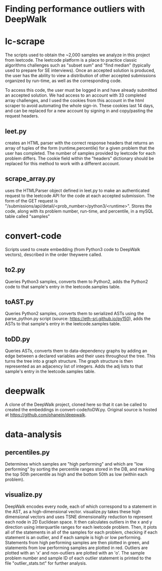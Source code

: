 # Finding performance outliers with DeepWalk

# lc-scrape

The scripts used to obtain the ~2,000 samples we analyze in this project from leetcode. The leetcode platform is a place to practice classic algorithms challenges such as "subset sum" and "find median" (typically used to prepare for SE interviews). Once an accepted solution is produced, the user has the ability to view a distribution of other accepted submissions organized by run-time, as well as the corresponding code. 

To access this code, the user must be logged in and have already submitted an accepted solution. We had access to an account with 33 completed array challenges, and I used the cookies from this account in the html scraper to avoid automating the whole sign-in. These cookies last 14 days, and can be replaced for a new account by signing in and copy/pasting the request headers.

## leet.py 

creates an HTML parser with the correct response headers that returns an array of tuples of the form (runtime,percentile) for a given problem that the user has completed. The number of samples provided by leetcode for each problem differs. The cookie field within the "headers" dictionary should be replaced for this method to work with a different account.  

## scrape\_array.py

uses the HTMLParser object defined in leet.py to make an authenticated request to the leetcode API for the code at each accepted submission. The form of the GET request is "/submissions/api/detail/\<prob\_number\>/python3/\<runtime\>". Stores the code, along with its problem number, run-time, and percentile, in a mySQL table called "samples" 
   
# convert-code

Scripts used to create embedding (from Python3 code to DeepWalk vectors), described in the order theywere called.

## to2.py

Queries Python3 samples, converts them to Python2, adds the Python2 code to that sample's entry in the leetcode.samples table.

## toAST.py

Queries Python2 samples, converts them to serialized ASTs using the parse\_python.py script (source: https://eth-sri.github.io/py150), adds the ASTs to that sample's entry in the leetcode.samples table.

## toDD.py

Queries ASTs, converts them to data-dependency graphs by adding an edge between a declared variables and their uses throughout the tree. This turns the tree into a graph structure. The graph structure is then represented as an adjacency list of integers. Adds the adj lists to that sample's entry in the leetcode.samples table.      

# deepwalk

A clone of the DeepWalk project, cloned here so that it can be called to created the embeddings in convert-code/toDW.py. Original source is hosted at https://github.com/phanein/deepwalk.  

# data-analysis

## percentiles.py

Determines which samples are "high performing" and which are "low performing" by sorting the percentile ranges stored in the DB, and marking the top 50th percentile as high and the bottom 50th as low (within each problem).

## visualize.py 

DeepWalk encodes every node, each of which correspond to a statement in the AST, as a high-dimensional vector. visualize.py takes these high dimensional vectors and uses TSNE dimensionality reduction to represent each node in 2D Euclidean space. It then calculates outliers in the x and y direction using interquartile ranges for each leetcode problem. Then, it plots all of the statements in all of the samples for each problem, checking if each statement is an outlier, and if each sample is high or low performing. Statements from high performing samples are then plotted in green, and statements from low performing samples are plotted in red. Outliers are plotted with an 'x' and non-outliers are plotted with an 'o'. The sample problem number and sample ID of each outlier statement is printed to the file "outlier\_stats.txt" for further analysis.  



